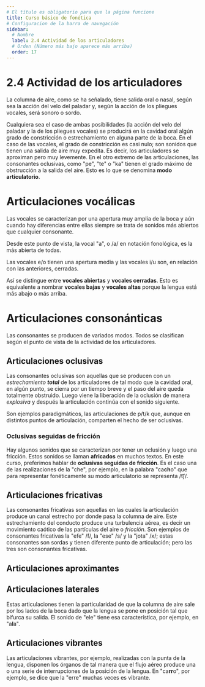 ```yaml
---
# El título es obligatorio para que la página funcione
title: Curso básico de fonética
# Configuracion de la barra de navegación
sidebar:
  # Nombre
  label: 2.4 Actividad de los articuladores
  # Orden (Número más bajo aparece más arriba)
  order: 17
---
```

# 2.4 Actividad de los articuladores

La columna de aire, como se ha señalado, tiene salida oral o nasal, según sea la acción del velo del paladar y, según la acción de los pliegues vocales, será sonoro o sordo.

Cualquiera sea el caso de ambas posibilidades (la acción del velo del paladar y la de los pliegues vocales) se producirá en la cavidad oral algún grado de constricción o estrechamiento en alguna parte de la boca.
En el caso de las vocales, el grado de constricción es casi nulo; son sonidos que tienen una salida de aire muy expedita. Es decir, los articuladores se aproximan pero muy levemente. En el otro extremo de las articulaciones, las consonantes oclusivas, como "pe", "te" o "ka" tienen el grado máximo de obstrucción a la salida del aire. Esto es lo que se denomina **modo articulatorio**.

# Articulaciones vocálicas
Las vocales se caracterizan por una apertura muy amplia de la boca y aún cuando hay diferencias entre ellas siempre se trata de sonidos más abiertos que cualquier consonante.

Desde este punto de vista, la vocal "a", o /a/ en notación fonológica, es la más abierta de todas.

Las vocales e/o tienen una apertura media y las vocales i/u son, en relación con las anteriores, cerradas.

Así se distingue entre **vocales abiertas** y **vocales cerradas**. Esto es equivalente a nombrar **vocales bajas** y **vocales altas** porque la lengua está más abajo o más arriba.

# Articulaciones consonánticas

Las consonantes se producen de variados modos. Todos se clasifican según el punto de vista de la actividad de los articuladores. 

## Articulaciones oclusivas

Las consonantes oclusivas son aquellas que se producen con un *estrechamiento **total*** de los articuladores de tal modo que la cavidad oral, en algún punto, se cierra por un tiempo breve y el paso del aire queda totalmente obstruido. Luego viene la liberación de la oclusión de manera *explosiva* y después la articulación continúa con el sonido siguiente.

Son ejemplos paradigmáticos, las articulaciones de p/t/k que, aunque en distintos puntos de articulación, comparten el hecho de ser oclusivas.

### Oclusivas seguidas de fricción

Hay algunos sonidos que se caracterizan por tener un oclusión y luego una fricción. Estos sonidos se llaman **africados** en muchos textos. En este curso, preferimos hablar de **oclusivas seguidas de fricción**. Es el caso una de las realizaciones de la "che", por ejemplo, en la palabra "ca**ch**o" que para representar fonéticamente su modo articulatorio se representa /t͡ʃ/.

## Articulaciones fricativas

Las consonantes fricativas son aquellas en las cuales la articulación produce un canal estrecho por donde pasa la columna de aire. Este estrechamiento del conducto produce una turbulencia aérea, es decir un movimiento caótico de las partículas del aire o *fricción*. Son ejemplos de consonantes fricativas la "efe" /f/, la "ese" /s/ y la "jota" /x/; estas consonantes son sordas y tienen diferente punto de articulación; pero las tres son consonantes fricativas.

## Articulaciones aproximantes

## Articulaciones laterales

Estas articulaciones tienen la particularidad de que la columna de aire sale por los lados de la boca dado que la lengua se pone en posición tal que bifurca su salida. El sonido de "ele" tiene esa característica, por ejemplo, en "a**l**a".


## Articulaciones vibrantes

Las articulaciones vibrantes, por ejemplo, realizadas con la punta de la lengua, disponen los órganos de tal manera que el flujo aéreo produce una o una serie de interrupciones de la posición de la lengua. En "ca**rr**o", por ejemplo, se dice que la "erre" muchas veces es vibrante.

